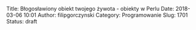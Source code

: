 Title: Błogosławiony obiekt twojego żywota - obiekty w Perlu
Date: 2018-03-06 10:01
Author: filipgorczynski
Category: Programowanie
Slug: 1701
Status: draft



